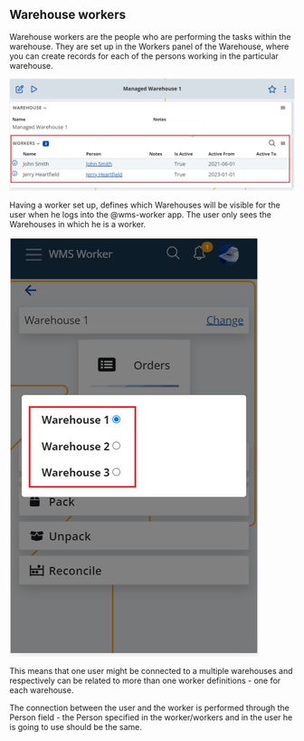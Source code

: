## Warehouse workers

Warehouse workers are the people who are performing the tasks within the warehouse. 
They are set up in the Workers panel of the Warehouse, where you can create records for each of the persons working in the particular warehouse.

![Workers Panel](pictures/warehouse-workers-panel.png)

Having a worker set up, defines which Warehouses will be visible for the user when he logs into the @wms-worker app. The user only sees the Warehouses in which he is a worker. 

![Warehouses List in the App](pictures/warehouse-list-worker.png)

This means that one user might be connected to a multiple warehouses and respectively can be related to more than one worker definitions - one for each warehouse.

The connection between the user and the worker is performed through the Person field - the Person specified in the worker/workers and in the user he is going to use should be the same. 
